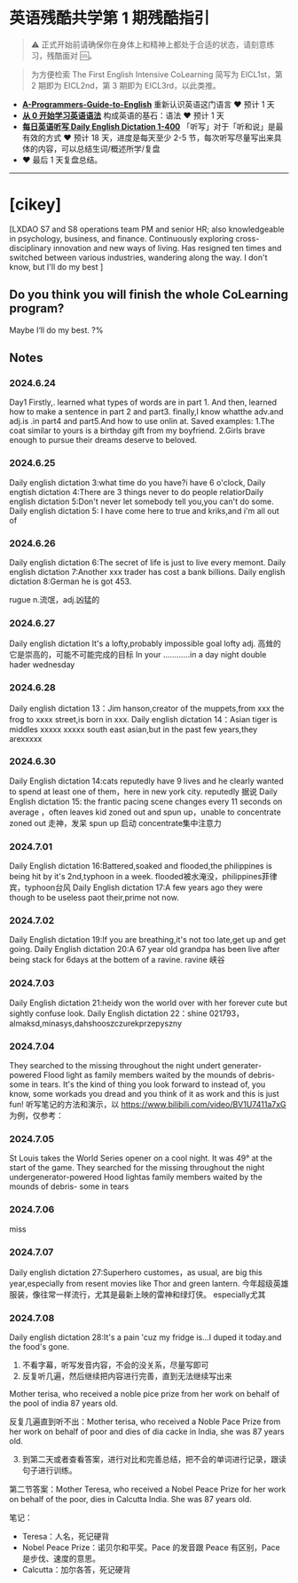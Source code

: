 # 英语残酷共学第 1 期残酷指引

> ⚠️ 正式开始前请确保你在身体上和精神上都处于合适的状态，请刻意练习，残酷面对 🆒。

> 为方便检索 The First English Intensive CoLearning 简写为 EICL1st，第 2 期即为 EICL2nd，第 3 期即为 EICL3rd，以此类推。

- [**A-Programmers-Guide-to-English**](https://github.com/yujiangshui/A-Programmers-Guide-to-English) 重新认识英语这门语言 ❤️ 预计 1 天
- [**从 0 开始学习英语语法**](https://hzpt-inet-club.github.io/english-note/) 构成英语的基石：语法 ❤️ 预计 1 天
- [**每日英语听写 Daily English Dictation 1-400**](https://www.bilibili.com/video/BV1U7411a7xG?p=3&vd_source=bc0666711d2280c24d54945ab9c11146) 「听写」对于「听和说」是最有效的方式 ❤️ 预计 18 天，进度是每天至少 2-5 节，每次听写尽量写出来具体的内容，可以总结生词/概述所学/复盘
- ❤️ 最后 1 天复盘总结。

---

# [cikey]
[LXDAO S7 and S8 operations team PM and senior HR; also knowledgeable in psychology, business, and finance. Continuously exploring cross-disciplinary innovation and new ways of living. Has resigned ten times and switched between various industries, wandering along the way. I don't know, but I'll do my best ]

## Do you think you will finish the whole CoLearning program?
Maybe I‘ll do my best. ?%

## Notes
### 2024.6.24
Day1 Firstly,. learned what types of words are in part 1. And then, learned how to make a sentence in part 2 and part3. finally,l know whatthe adv.and adj.is .in part4 and part5.And how to use onlin at.
Saved examples: 1.The coat similar to yours is a birthday gift from my boyfriend. 2.Girls brave enough to pursue their dreams deserve to beloved.

### 2024.6.25
Daily english dictation 3:what time do you have?i have 6 o'clock, Daily engtish dictation 4:There are 3 things never to do people relatiorDaily english dictation 5:Don't never let somebody tell you,you can't do some. Daily english dictation 5: I have come here to true and kriks,and i'm all out of

### 2024.6.26
Daily english dictation 6:The secret of life is just to live every memont.
Daily english dictation 7:Another xxx trader has cost a bank billions.
Daily english dictation 8:German            he is got 453.

rugue n.流氓，adj.凶猛的

### 2024.6.27
Daily english dictation
It's a lofty,probably impossible goal
lofty  adj. 高耸的 
它是崇高的，可能不可能完成的目标
In your …………in a day night  double hader wednesday

### 2024.6.28
Daily english dictation 13：Jim hanson,creator of the muppets,from xxx the frog to xxxx street,is born in xxx.
Daily english dictation 14：Asian tiger is middles xxxxx xxxxx south east asian,but in the past few years,they arexxxxx

### 2024.6.30
Daily English dictation 14:cats reputedly have 9 lives and he clearly wanted to spend at least one of them，here in new york city.
reputedly 据说
Daily English dictation 15: the frantic pacing scene changes every 11 seconds on average ，often leaves kid zoned out and spun up，unable to concentrate
zoned out 走神，发呆
spun up 启动
concentrate集中注意力

### 2024.7.01
Daily English dictation 16:Battered,soaked and flooded,the philippines is being hit by it's 2nd,typhoon in a week.
flooded被水淹没，philippines菲律宾，typhoon台风
Daily English dictation 17:A few years ago they were though to be useless paot their,prime not now.

### 2024.7.02
Daily English dictation 19:If you are breathing,it's not too late,get up and get going.
Daily English dictation 20:A 67 year old grandpa has been live after being stack for 6days at the bottem of a ravine.
ravine 峡谷

### 2024.7.03
Daily English dictation 21:heidy won the world over with her forever cute but sightly confuse look.
Daily English dictation 22：shine 021793，almaksd,minasys,dahshooszczurekprzepyszny

### 2024.7.04
They searched to the missing throughout the night undert generater-powered Flood light  as family members waited by the mounds of debris- some in tears.
It's the kind of thing you look forward to instead of, you know, some workads you dread and you think of it as work and this is just fun!
听写笔记的方法和演示，以 https://www.bilibili.com/video/BV1U7411a7xG 为例，仅参考：

### 2024.7.05
St Louis takes the World Series opener on a cool night. It was 49° at the start of the game.
They searched for the missing throughout the night undergenerator-powered Hood lightas family members waited by the mounds of debris- some
in tears

### 2024.7.06
miss

### 2024.7.07
Daily english dictation 27:Superhero customes，as usual, are big this year,especially from resent movies like Thor and green lantern.
今年超级英雄服装，像往常一样流行，尤其是最新上映的雷神和绿灯侠。
especially尤其

### 2024.7.08
Daily english dictation 28:It's a pain 'cuz my fridge is...I duped it today.and the food's gone.

1. 不看字幕，听写发音内容，不会的没关系，尽量写即可
2. 反复听几遍，然后继续把内容进行完善，直到无法继续写出来

Mother terisa, who received a noble pice prize from her work on behalf of the pool of india 87 years old.

反复几遍直到听不出：Mother terisa, who received a Noble Pace Prize from her work on behalf of poor and dies of dia cacke in India, she was 87 years old.

3. 到第二天或者查看答案，进行对比和完善总结，把不会的单词进行记录，跟读句子进行训练。

第二节答案：Mother Teresa, who received a Nobel Peace Prize for her work on behalf of the poor, dies in Calcutta India. She was 87 years old.

笔记：

- Teresa：人名，死记硬背
- Nobel Peace Prize：诺贝尔和平奖。Pace 的发音跟 Peace 有区别，Pace 是步伐、速度的意思。
- Calcutta：加尔各答，死记硬背
